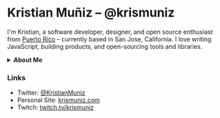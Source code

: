 # Kristian Muñiz – @krismuniz

I'm Kristian, a software developer, designer, and open source enthusiast from [Puerto Rico](https://wikipedia.org/wiki/Puerto_Rico "Link to Puerto Rico's Wikipedia Page") – currently based in San Jose, California. I love writing JavaScript, building products, and open-sourcing tools and libraries.

<details>
  <summary><strong>About Me</strong></summary>

### Work

I’m currently an engineer at [Airkit](https://airkit.com), a low-code customer engagement platform.

Previously, I was CTO & Co-Founder of Claimbot, a self-service engine for automating customer experience via chat.

### Hobbies

About half of my free time is split between maintaining and ([casually](https://krismuniz.com/posts/casual-open-source)) contributing to open source projects here on [GitHub](https://github.com/krismuniz), making music, and [writing](https://krismuniz.com/posts) (occasionally).
  
</details>

### Links

- Twitter: [@KristianMuniz](https://twitter.com/kristianmuniz)
- Personal Site: [krismuniz.com](https://krismuniz.com)
- Twitch: [twitch.tv/krismuniz](https://twitch.tv/krismuniz)
